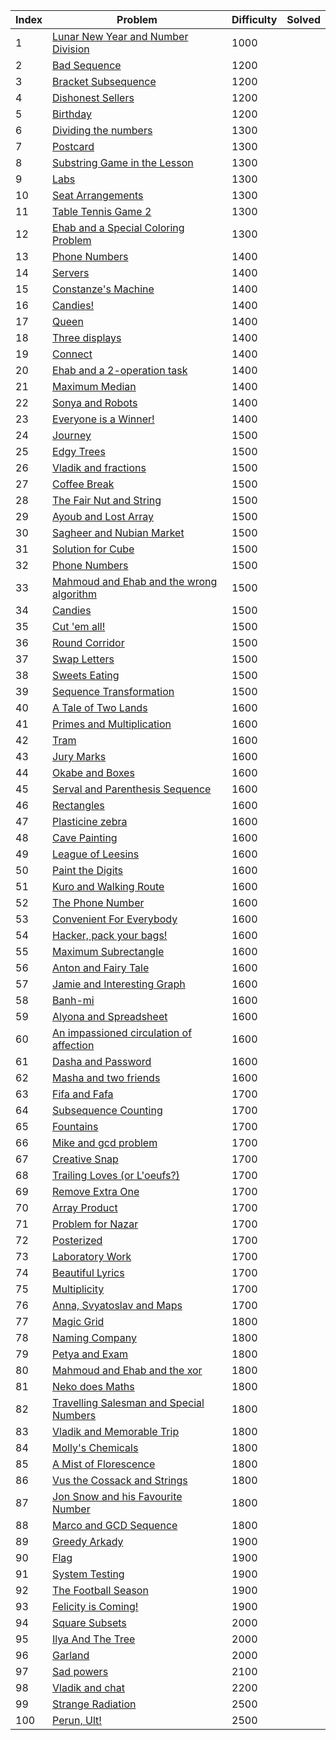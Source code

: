 | Index | Problem | Difficulty | Solved |
| --- | --- | --- | --- |
| 1 | [Lunar New Year and Number Division](https://codeforces.com/problemset/problem/1106/C) | 1000 |  |
| 2 | [Bad Sequence](https://codeforces.com/problemset/problem/1214/C) | 1200 |  |
| 3 | [Bracket Subsequence](https://codeforces.com/problemset/problem/1023/C) | 1200 |  |
| 4 | [Dishonest Sellers](https://codeforces.com/problemset/problem/779/C) | 1200 |  |
| 5 | [Birthday](https://codeforces.com/problemset/problem/1131/C) | 1200 |  |
| 6 | [Dividing the numbers](https://codeforces.com/problemset/problem/899/C) | 1300 |  |
| 7 | [Postcard](https://codeforces.com/problemset/problem/1099/C) | 1300 |  |
| 8 | [Substring Game in the Lesson](https://codeforces.com/problemset/problem/1220/C) | 1300 |  |
| 9 | [Labs](https://codeforces.com/problemset/problem/1236/C) | 1300 |  |
| 10 | [Seat Arrangements](https://codeforces.com/problemset/problem/919/C) | 1300 |  |
| 11 | [Table Tennis Game 2](https://codeforces.com/problemset/problem/765/C) | 1300 |  |
| 12 | [Ehab and a Special Coloring Problem](https://codeforces.com/problemset/problem/1174/C) | 1300 |  |
| 13 | [Phone Numbers](https://codeforces.com/problemset/problem/898/C) | 1400 |  |
| 14 | [Servers](https://codeforces.com/problemset/problem/747/C) | 1400 |  |
| 15 | [Constanze's Machine](https://codeforces.com/problemset/problem/1245/C) | 1400 |  |
| 16 | [Candies!](https://codeforces.com/problemset/problem/1189/C) | 1400 |  |
| 17 | [Queen](https://codeforces.com/problemset/problem/1143/C) | 1400 |  |
| 18 | [Three displays](https://codeforces.com/problemset/problem/987/C) | 1400 |  |
| 19 | [Connect](https://codeforces.com/problemset/problem/1130/C) | 1400 |  |
| 20 | [Ehab and a 2-operation task](https://codeforces.com/problemset/problem/1088/C) | 1400 |  |
| 21 | [Maximum Median](https://codeforces.com/problemset/problem/1201/C) | 1400 |  |
| 22 | [Sonya and Robots](https://codeforces.com/problemset/problem/1004/C) | 1400 |  |
| 23 | [Everyone is a Winner!](https://codeforces.com/problemset/problem/1263/C) | 1400 |  |
| 24 | [Journey](https://codeforces.com/problemset/problem/839/C) | 1500 |  |
| 25 | [Edgy Trees](https://codeforces.com/problemset/problem/1139/C) | 1500 |  |
| 26 | [Vladik and fractions](https://codeforces.com/problemset/problem/743/C) | 1500 |  |
| 27 | [Coffee Break](https://codeforces.com/problemset/problem/1041/C) | 1500 |  |
| 28 | [The Fair Nut and String](https://codeforces.com/problemset/problem/1084/C) | 1500 |  |
| 29 | [Ayoub and Lost Array](https://codeforces.com/problemset/problem/1105/C) | 1500 |  |
| 30 | [Sagheer and Nubian Market](https://codeforces.com/problemset/problem/812/C) | 1500 |  |
| 31 | [Solution for Cube](https://codeforces.com/problemset/problem/887/C) | 1500 |  |
| 32 | [Phone Numbers](https://codeforces.com/problemset/problem/940/C) | 1500 |  |
| 33 | [Mahmoud and Ehab and the wrong algorithm](https://codeforces.com/problemset/problem/959/C) | 1500 |  |
| 34 | [Candies](https://codeforces.com/problemset/problem/991/C) | 1500 |  |
| 35 | [Cut 'em all!](https://codeforces.com/problemset/problem/982/C) | 1500 |  |
| 36 | [Round Corridor](https://codeforces.com/problemset/problem/1200/C) | 1500 |  |
| 37 | [Swap Letters](https://codeforces.com/problemset/problem/1215/C) | 1500 |  |
| 38 | [Sweets Eating](https://codeforces.com/problemset/problem/1253/C) | 1500 |  |
| 39 | [Sequence Transformation](https://codeforces.com/problemset/problem/1059/C) | 1500 |  |
| 40 | [A Tale of Two Lands](https://codeforces.com/problemset/problem/1166/C) | 1600 |  |
| 41 | [Primes and Multiplication](https://codeforces.com/problemset/problem/1228/C) | 1600 |  |
| 42 | [Tram](https://codeforces.com/problemset/problem/746/C) | 1600 |  |
| 43 | [Jury Marks](https://codeforces.com/problemset/problem/831/C) | 1600 |  |
| 44 | [Okabe and Boxes](https://codeforces.com/problemset/problem/821/C) | 1600 |  |
| 45 | [Serval and Parenthesis Sequence](https://codeforces.com/problemset/problem/1153/C) | 1600 |  |
| 46 | [Rectangles](https://codeforces.com/problemset/problem/1028/C) | 1600 |  |
| 47 | [Plasticine zebra](https://codeforces.com/problemset/problem/1025/C) | 1600 |  |
| 48 | [Cave Painting](https://codeforces.com/problemset/problem/922/C) | 1600 |  |
| 49 | [League of Leesins](https://codeforces.com/problemset/problem/1255/C) | 1600 |  |
| 50 | [Paint the Digits](https://codeforces.com/problemset/problem/1209/C) | 1600 |  |
| 51 | [Kuro and Walking Route](https://codeforces.com/problemset/problem/979/C) | 1600 |  |
| 52 | [The Phone Number](https://codeforces.com/problemset/problem/1017/C) | 1600 |  |
| 53 | [Convenient For Everybody](https://codeforces.com/problemset/problem/939/C) | 1600 |  |
| 54 | [Hacker, pack your bags!](https://codeforces.com/problemset/problem/822/C) | 1600 |  |
| 55 | [Maximum Subrectangle](https://codeforces.com/problemset/problem/1060/C) | 1600 |  |
| 56 | [Anton and Fairy Tale](https://codeforces.com/problemset/problem/785/C) | 1600 |  |
| 57 | [Jamie and Interesting Graph](https://codeforces.com/problemset/problem/916/C) | 1600 |  |
| 58 | [Banh-mi](https://codeforces.com/problemset/problem/1062/C) | 1600 |  |
| 59 | [Alyona and Spreadsheet](https://codeforces.com/problemset/problem/777/C) | 1600 |  |
| 60 | [An impassioned circulation of affection](https://codeforces.com/problemset/problem/814/C) | 1600 |  |
| 61 | [Dasha and Password](https://codeforces.com/problemset/problem/761/C) | 1600 |  |
| 62 | [Masha and two friends](https://codeforces.com/problemset/problem/1080/C) | 1600 |  |
| 63 | [Fifa and Fafa](https://codeforces.com/problemset/problem/935/C) | 1700 |  |
| 64 | [Subsequence Counting](https://codeforces.com/problemset/problem/960/C) | 1700 |  |
| 65 | [Fountains](https://codeforces.com/problemset/problem/799/C) | 1700 |  |
| 66 | [Mike and gcd problem](https://codeforces.com/problemset/problem/798/C) | 1700 |  |
| 67 | [Creative Snap](https://codeforces.com/problemset/problem/1111/C) | 1700 |  |
| 68 | [Trailing Loves (or L'oeufs?)](https://codeforces.com/problemset/problem/1114/C) | 1700 |  |
| 69 | [Remove Extra One](https://codeforces.com/problemset/problem/900/C) | 1700 |  |
| 70 | [Array Product](https://codeforces.com/problemset/problem/1042/C) | 1700 |  |
| 71 | [Problem for Nazar](https://codeforces.com/problemset/problem/1151/C) | 1700 |  |
| 72 | [Posterized](https://codeforces.com/problemset/problem/980/C) | 1700 |  |
| 73 | [Laboratory Work](https://codeforces.com/problemset/problem/931/C) | 1700 |  |
| 74 | [Beautiful Lyrics](https://codeforces.com/problemset/problem/1182/C) | 1700 |  |
| 75 | [Multiplicity](https://codeforces.com/problemset/problem/1061/C) | 1700 |  |
| 76 | [Anna, Svyatoslav and Maps](https://codeforces.com/problemset/problem/1204/C) | 1700 |  |
| 77 | [Magic Grid](https://codeforces.com/problemset/problem/1208/C) | 1800 |  |
| 78 | [Naming Company](https://codeforces.com/problemset/problem/794/C) | 1800 |  |
| 79 | [Petya and Exam](https://codeforces.com/problemset/problem/1282/C) | 1800 |  |
| 80 | [Mahmoud and Ehab and the xor](https://codeforces.com/problemset/problem/862/C) | 1800 |  |
| 81 | [Neko does Maths](https://codeforces.com/problemset/problem/1152/C) | 1800 |  |
| 82 | [Travelling Salesman and Special Numbers](https://codeforces.com/problemset/problem/914/C) | 1800 |  |
| 83 | [Vladik and Memorable Trip](https://codeforces.com/problemset/problem/811/C) | 1800 |  |
| 84 | [Molly's Chemicals](https://codeforces.com/problemset/problem/776/C) | 1800 |  |
| 85 | [A Mist of Florescence](https://codeforces.com/problemset/problem/989/C) | 1800 |  |
| 86 | [Vus the Cossack and Strings](https://codeforces.com/problemset/problem/1186/C) | 1800 |  |
| 87 | [Jon Snow and his Favourite Number](https://codeforces.com/problemset/problem/768/C) | 1800 |  |
| 88 | [Marco and GCD Sequence](https://codeforces.com/problemset/problem/894/C) | 1800 |  |
| 89 | [Greedy Arkady](https://codeforces.com/problemset/problem/965/C) | 1900 |  |
| 90 | [Flag](https://codeforces.com/problemset/problem/1181/C) | 1900 |  |
| 91 | [System Testing](https://codeforces.com/problemset/problem/1121/C) | 1900 |  |
| 92 | [The Football Season](https://codeforces.com/problemset/problem/1244/C) | 1900 |  |
| 93 | [Felicity is Coming!](https://codeforces.com/problemset/problem/757/C) | 1900 |  |
| 94 | [Square Subsets](https://codeforces.com/problemset/problem/895/C) | 2000 |  |
| 95 | [Ilya And The Tree](https://codeforces.com/problemset/problem/842/C) | 2000 |  |
| 96 | [Garland](https://codeforces.com/problemset/problem/767/C) | 2000 |  |
| 97 | [Sad powers](https://codeforces.com/problemset/problem/955/C) | 2100 |  |
| 98 | [Vladik and chat](https://codeforces.com/problemset/problem/754/C) | 2200 |  |
| 99 | [Strange Radiation](https://codeforces.com/problemset/problem/832/C) | 2500 |  |
| 100 | [Perun, Ult!](https://codeforces.com/problemset/problem/912/C) | 2500 |  |
